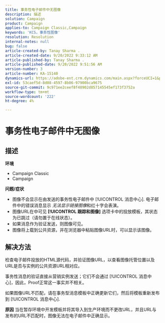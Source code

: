 ```yaml
---
title: 事务性电子邮件中无图像
description: 描述
solution: Campaign
product: Campaign
applies-to: Campaign Classic,Campaign
keywords: 'KCS，事务性图像'
resolution: Resolution
internal-notes: null
bug: false
article-created-by: Tanay Sharma .
article-created-date: 9/20/2022 9:33:12 AM
article-published-by: Tanay Sharma .
article-published-date: 9/20/2022 9:51:56 AM
version-number: 3
article-number: KA-15140
dynamics-url: https://adobe-ent.crm.dynamics.com/main.aspx?forceUCI=1&pagetype=entityrecord&etn=knowledgearticle&id=961ae13a-c738-ed11-9db1-002248086735
exl-id: 53caef5d-8d08-4597-8b06-97900bca9675
source-git-commit: 9c971ee2ceef8f48902d857145545ef173f3752a
workflow-type: tm+mt
source-wordcount: '222'
ht-degree: 4%

---
```


# 事务性电子邮件中无图像

## 描述

<b>环境</b>
- Campaign Classic
- Campaign



<b>问题/症状</b>
- 图像不会显示在由发送的事务性电子邮件中 [!UICONTROL 消息中心]. 电子邮件中的错误消息显示 *无法显示链接图像*&#x200B;和红十字会表演。
- 图像URL在中可见 <b>[!UICONTROL 跟踪和图像]</b> 选项卡中的投放模板，其状态为已跳过（请勿置于在线状态）。
- 如果消息作为验证发送，则图像可见。
- 图像将上载到公共资源，并在浏览器中粘贴图像URL时，可以显示该图像。



## 解决方法






检查电子邮件投放的HTML源代码，并验证图像URL，以查看图像托管位置以及URL是否与实例的公共资源URL相对应。



事务性消息的验证直接从营销实例发送；它们不会通过 [!UICONTROL 消息中心]，因此，Proof正常这一事实并不相关。



如果图像URL不匹配，请在事务型消息模板中正确更新它们，然后将模板重新发布到 [!UICONTROL 消息中心].


<b>原因</b>
当在暂存环境中开发模板并将其导入到生产环境而不更改URL，并且URL与发布的URL不匹配时，图像无法在电子邮件中正确显示。
